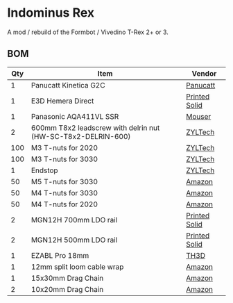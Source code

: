 # Indominus Rex

A mod / rebuild of the Formbot / Vivedino T-Rex 2+ or 3.

## BOM

| Qty | Item | Vendor |
|-----|------|--------|
|1|Panucatt Kinetica G2C|[Panucatt](http://www.panucatt.com/kinetica_g2c_reprap_3d_printer_controller_p/kg2c.htm)|
|1|E3D Hemera Direct|[Printed Solid](https://www.printedsolid.com/products/e3d-hemera?variant=31396551065685)|
|1|Panasonic AQA411VL SSR|[Mouser](https://www.mouser.com/ProductDetail/Panasonic-Industrial-Devices/AQA411VL?qs=AZh3RHFf1115CA4xEEV4BA%3D%3D)|
|2|600mm T8x2 leadscrew with delrin nut (HW-SC-T8x2-DELRIN-600)|[ZYLTech](http://www.zyltech.com/8mm-t8x2-lead-screw-trapezoidal-acme-w-delrin-anti-backlash-nut-kit-pre-cut-lengths-150mm-2000mm/)|
|100|M3 T-nuts for 2020|[ZYLTech](http://www.zyltech.com/new-100x-zyltech-hammer-nuts-t-slot-for-2020-aluminum-extrusion-m3/)|
|100|M3 T-nuts for 3030|[ZYLTech](http://www.zyltech.com/m3-hammer-nuts-t-nuts-for-30mm-3030-extrusion-100-pack/)|
|1|Endstop|[ZYLTech](http://www.zyltech.com/new-micro-mechanical-endstop-switch-12-pack/)|
|50|M5 T-nuts for 3030|[Amazon](https://www.amazon.com/gp/product/B077Z1SX5V/)|
|50|M4 T-nuts for 3030|[Amazon](https://www.amazon.com/gp/product/B0785PJZTP/)|
|50|M4 T-nuts for 2020|[Amazon](https://www.amazon.com/100-Pack-Aluminum-Extrusions-Profile-Accessories/dp/B07VHNGBWJ/)|
|2|MGN12H 700mm LDO rail|[Printed Solid](https://www.printedsolid.com/products/ldo-linear-rail-mgn12h-with-one-carriage-in-300-400-500-700mm-lengths?variant=23236699881557)|
|2|MGN12H 500mm LDO rail|[Printed Solid](https://www.printedsolid.com/products/ldo-linear-rail-mgn12h-with-one-carriage-in-300-400-500-700mm-lengths?variant=23236699848789)|
|1|EZABL Pro 18mm|[TH3D](https://www.th3dstudio.com/product/ezabl-pro-plug-print-auto-bed-leveling-kit/)|
|1|12mm split loom cable wrap|[Amazon](https://www.amazon.com/Alex-Tech-25ft-Tubing-Conduit/dp/B07TCDTFL2/)|
|1|15x30mm Drag Chain|[Amazon](https://www.amazon.com/gp/product/B01LYW0FKR/)|
|2|10x20mm Drag Chain|[Amazon](https://www.amazon.com/gp/product/B07SFFT1K5/)|


